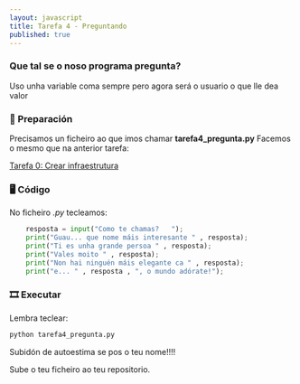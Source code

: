 ```yaml
---
layout: javascript
title: Tarefa 4 - Preguntando
published: true
---
```

### Que tal se o noso programa pregunta?

Uso unha variable coma sempre pero agora será o usuario o que lle dea valor

### 🧺 Preparación

Precisamos un ficheiro ao que imos chamar **tarefa4_pregunta.py** Facemos o mesmo que na anterior tarefa:

[ Tarefa 0: Crear infraestrutura](../t0)

### 🖥 Código

No ficheiro *.py* tecleamos:

```python
    resposta = input("Como te chamas?   ");
    print("Guau... que nome máis interesante " , resposta);
    print("Ti es unha grande persoa " , resposta);
    print("Vales moito " , resposta);
    print("Non hai ninguén máis elegante ca " , resposta);
    print("e... " , resposta , ", o mundo adórate!");
```

### 🎞 Executar

Lembra teclear:
```bash
python tarefa4_pregunta.py
```

Subidón de autoestima se pos o teu nome!!!!

Sube o teu ficheiro ao teu repositorio.

